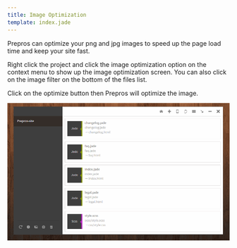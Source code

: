 ```yaml
---
title: Image Optimization
template: index.jade
---
```


Prepros can optimize your png and jpg images to speed up the page load time and keep your site fast.

Right click the project and click the image optimization option on the context menu to show up the image optimization screen. You can also click on the image filter on the bottom of the files list.

Click on the optimize button then Prepros will optimize the image.

![Image Optimization](img/image-optimization/optim.gif)
